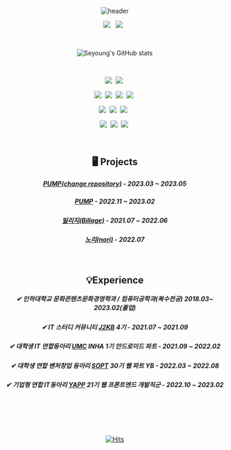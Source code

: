 <div align="center">

![header](https://capsule-render.vercel.app/api?type=Slice&color=000000&fontColor=FFF&height=200&section=header&text=Seyoung%20Choi&fontSize=80&animation=twinkling)

<!-- <a href="https://sopt.org/"><img src="https://img.shields.io/badge/SOPT -blueviolet?style=flat-square&logoColor=white"/></a>
&nbsp; -->
<a href="https://sebada.tistory.com/"><img src="https://img.shields.io/badge/Tech Blog-black?style=flat-square&logo=Tistory&logoColor=white"/></a>
&nbsp;
<a href="mailto:sychoi0516@naver.com"><img src="https://img.shields.io/badge/sychoi0516@naver.com -black?style=flat-square&logo=Gmail&logoColor=white"/></a>
&nbsp;

<br/>

![Seyoung's GitHub stats](https://github-readme-stats.vercel.app/api?username=say-young516&show_icons=true&theme=tokyonight)


<br/>

<img src="https://img.shields.io/badge/React -61DAFB?style=flat-square&logo=React&logoColor=white"/>&nbsp;
<img src="https://img.shields.io/badge/Next.js -000000?style=flat-square&logo=Next.js&logoColor=white"/>&nbsp;

<img src="https://img.shields.io/badge/TypeScript -3178C6?style=flat-square&logo=TypeScript&logoColor=white"/>&nbsp;
<img src="https://img.shields.io/badge/styled-components -DB7093?style=flat-square&logo=styled-components&logoColor=white"/>&nbsp;
<img src="https://img.shields.io/badge/Ant Design -0170FE?style=flat-square&logo=Ant Design&logoColor=white"/>&nbsp;
<img src="https://img.shields.io/badge/Emotion -D26AC2?style=flat-square&logo=emotion&logoColor=white"/>&nbsp;


<img src="https://img.shields.io/badge/HTML5 -E34F26?style=flat-square&logo=HTML5&logoColor=white"/>&nbsp;
<img src="https://img.shields.io/badge/JavaScript -F7DF1E?style=flat-square&logo=JavaScript&logoColor=white"/>&nbsp;
<img src="https://img.shields.io/badge/CSS3 -1572B6?style=flat-square&logo=CSS3&logoColor=white"/> &nbsp;



<img src="https://img.shields.io/badge/Redux -764ABC?style=flat-square&logo=Redux&logoColor=white"/>&nbsp;
<img src="https://img.shields.io/badge/Redux toolkit -593D88?style=flat-square&logo=Redux&logoColor=white"/>&nbsp;
<img src="https://img.shields.io/badge/Recoil -20232A?style=flat-square&logo=&logoColor=white"/>&nbsp;



<br/>  
  

##  🖥️ Projects
  
##### [PUMP(change repository)](https://github.com/say-young516/pump-web) - 2023.03 ~ 2023.05

##### [PUMP](https://github.com/YAPP-Github/21st-ALL-Rounder-Team-1-Web) - 2022.11 ~ 2023.02

##### [빌리지(Billage)](https://github.com/Billage/Front-End) - 2021.07 ~ 2022.06

##### [노리(nori)](https://github.com/nori-dongsan/nori-client) - 2022.07
  

<br/>

## 💡Experience
##### ✔ 인하대학교 문화콘텐츠문화경영학과 / 컴퓨터공학과(복수전공) 2018.03~ 2023.02(졸업)

##### ✔ IT 스터디 커뮤니티 [J2KB](https://www.j2kb.com/) 4기 - 2021.07 ~ 2021.09

##### ✔ 대학생 IT 연합동아리 [UMC](https://www.makeus.in/umc) INHA 1기 안드로이드 파트 - 2021.09 ~ 2022.02

##### ✔ 대학생 연합 벤처창업 동아리 [SOPT](https://sopt.org/) 30기 웹 파트 YB - 2022.03 ~ 2022.08

##### ✔ 기업형 연합 IT동아리 [YAPP](https://www.yapp.co.kr/) 21기 웹 프론트엔드 개발직군 - 2022.10 ~ 2023.02

<br/>



<br/>
<br/>
<br/>


[![Hits](https://hits.seeyoufarm.com/api/count/incr/badge.svg?url=https%3A%2F%2Fgithub.com%2Fsay-young516&count_bg=%23BCBCBC&title_bg=%23000000&icon=github.svg&icon_color=%23FFFFFF&title=%E3%80%80&edge_flat=false)](https://hits.seeyoufarm.com)
</div>
